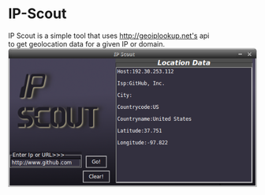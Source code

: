 # IP-Scout
IP Scout is a simple tool that uses http://geoiplookup.net's api  
to get geolocation data for a given IP or domain.  
![Screenshot](images/screenshot.png)

